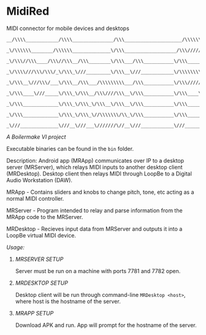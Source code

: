 # MidiRed
MIDI connector for mobile devices and desktops

```
__/\\\\____________/\\\\_______________/\\\_____________________/\\\\\\\\\____________________________/\\\__        
 _\/\\\\\\________/\\\\\\______________\/\\\___________________/\\\///////\\\_________________________\/\\\__       
  _\/\\\//\\\____/\\\//\\\__/\\\________\/\\\___/\\\___________\/\\\_____\/\\\_________________________\/\\\__      
   _\/\\\\///\\\/\\\/_\/\\\_\///_________\/\\\__\///____________\/\\\\\\\\\\\/________/\\\\\\\\_________\/\\\__     
    _\/\\\__\///\\\/___\/\\\__/\\\___/\\\\\\\\\___/\\\___________\/\\\//////\\\______/\\\/////\\\___/\\\\\\\\\__    
     _\/\\\____\///_____\/\\\_\/\\\__/\\\////\\\__\/\\\___________\/\\\____\//\\\____/\\\\\\\\\\\___/\\\////\\\__   
      _\/\\\_____________\/\\\_\/\\\_\/\\\__\/\\\__\/\\\___________\/\\\_____\//\\\__\//\\///////___\/\\\__\/\\\__  
       _\/\\\_____________\/\\\_\/\\\_\//\\\\\\\/\\_\/\\\___________\/\\\______\//\\\__\//\\\\\\\\\\_\//\\\\\\\/\\_ 
        _\///______________\///__\///___\///////\//__\///____________\///________\///____\//////////___\///////\//__
```


*A Boilermake VI project*

Executable binaries can be found in the `bin` folder.

Description:
Android app (MRApp) communicates over IP to a desktop server (MRServer), which relays MIDI inputs to another desktop client (MRDesktop). Desktop client then relays MIDI through LoopBe to a Digital Audio Workstation (DAW).

MRApp - Contains sliders and knobs to change pitch, tone, etc acting as a normal MIDI controller.

MRServer - Program intended to relay and parse information from the MRApp code to the MRServer.

MRDesktop - Recieves input data from MRServer and outputs it into a LoopBe virtual MIDI device.


_Usage:_

1) *MRSERVER SETUP*

	Server must be run on a machine with ports 7781 and 7782 open.

2) *MRDESKTOP SETUP*
	
	Desktop client will be run through command-line `MRDesktop <host>`, where host is the hostname of the server.

3) *MRAPP SETUP*
	
	Download APK and run. App will prompt for the hostname of the server.

